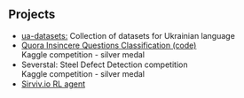 ## Projects

<ul style="margin:0 0 5px;">
  <li><a href="https://github.com/fido-ai/ua-datasets">ua-datasets:</a> Collection of datasets for Ukrainian language</li>
  <li><a href="https://github.com/KyloRen1/Kaggle-Quora-Insincere-Questions-Classification">Quora Insincere Questions Classification (code)</a> <p style="margin : 0; margin-bottom:1;"> Kaggle competition - silver medal </p> </li>
  <li>Severstal: Steel Defect Detection competition <p style="margin : 0; margin-bottom:1;"> Kaggle competition - silver medal </p></li>
  <li><a href="https://github.com/Laggg/ml-bots-surviv.io"> Sirviv.io RL agent</a></li>
</ul>
